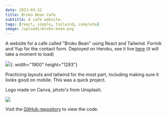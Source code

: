```yaml
---
date: 2023-03-22
title: Broko Bean Cafe
subtitle: A cafe website.
tags: [react, simple, tailwind, complete]
image: /uploads/broko-bean.png
---
```

A website for a cafe called "Broko Bean" using React and Tailwind. Formik and Yup for the contact form. Deployed on Heroku, see it live [here](https://broko-bean.herokuapp.com/) (it will take a moment to load)

![](/uploads/broko1.png){: width="1900" height="1293"}

Practicing layouts and tailwind for the most part, including making sure it looks good on mobile. This was a quick project.

Logo made on Canva, photo's from Unsplash.

![](/uploads/brokocontact.png)

Visit the [GitHub repository](https://github.com/eleanor-tosh/cafe-app) to view the code.